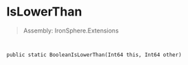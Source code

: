 ﻿

# IsLowerThan

> Assembly: IronSphere.Extensions



```


public static BooleanIsLowerThan(Int64 this, Int64 other)
```